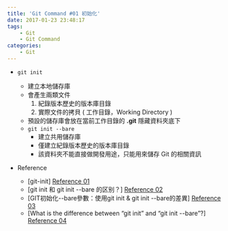 ```yaml
---
title: 'Git Command #01 初始化'
date: 2017-01-23 23:48:17
tags:
    - Git
    - Git Command
categories:
    - Git
---
```

 - `git init`
    - 建立本地儲存庫
    - 會產生兩類文件
        1. 紀錄版本歷史的版本庫目錄
        2. 實際文件的拷貝 ( 工作目錄，Working Directory )
    - 預設的儲存庫會放在當前工作目錄的 **.git** 隱藏資料夾底下
    - `git init --bare`
        - 建立共用儲存庫
        - 僅建立紀錄版本歷史的版本庫目錄
        - 該資料夾不能直接做開發用途，只能用來儲存 Git 的相關資訊

- Reference
    - [git-init] [Reference 01]
    - [git init 和 git init --bare 的区别？] [Reference 02]
    - [GIT初始化--bare參數：使用git init & git init --bare的差異] [Reference 03]
    - [What is the difference between “git init” and “git init --bare”?] [Reference 04]


[Reference 01]: http://blog.xuite.net/yctseng/notes/35377315-git-init
[Reference 02]: https://segmentfault.com/q/1010000004683286
[Reference 03]: http://diyland.biz/index.php?opt=detail&topic=12&id=16738
[Reference 04]: http://stackoverflow.com/questions/7861184/what-is-the-difference-between-git-init-and-git-init-bare
